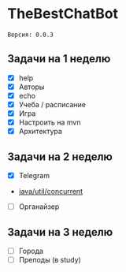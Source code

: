 ﻿# TheBestChatBot
    Версия: 0.0.3
## Задачи на 1 неделю
- [x] help
- [x] Авторы
- [x] echo
- [x] Учеба / расписание
- [x] Игра
- [x] Настроить на mvn
- [x] Архитектура
## Задачи на 2 неделю
- [x] Telegram
* [java/util/concurrent](https://docs.oracle.com/javase/7/docs/api/java/util/concurrent/package-summary.html)
- [ ] Органайзер
## Задачи на 3 неделю
- [ ] Города
- [ ] Преподы (в study)
